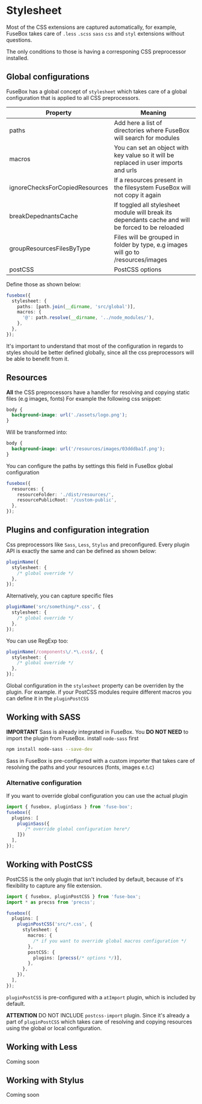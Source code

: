 # Stylesheet

Most of the CSS extensions are captured automatically, for example, FuseBox takes care of `.less` `.scss` `sass` `css`
and `styl` extensions without questions.

The only conditions to those is having a corresponing CSS preprocessor installed.

## Global configurations

FuseBox has a global concept of `stylesheet` which takes care of a global configuration that is applied to all CSS
preprocessors.

| Property                       | Meaning                                                                                            |
| ------------------------------ | -------------------------------------------------------------------------------------------------- |
| paths                          | Add here a list of directories where FuseBox will search for modules                               |
| macros                         | You can set an object with key value so it will be replaced in user imports and urls               |
| ignoreChecksForCopiedResources | If a resources present in the filesystem FuseBox will not copy it again                            |
| breakDepednantsCache           | If toggled all stylesheet module will break its dependants cache and will be forced to be reloaded |
| groupResourcesFilesByType      | Files will be grouped in folder by type, e.g images will go to /resources/images                   |
| postCSS                        | PostCSS options                                                                                    |

Define those as shown below:

```ts
fusebox({
  stylesheet: {
    paths: [path.join(__dirname, 'src/global')],
    macros: {
      '@': path.resolve(__dirname, '../node_modules/'),
    },
  },
});
```

It's important to understand that most of the configuration in regards to styles should be better defined globally,
since all the css preprocessors will be able to benefit from it.

## Resources

**All** the CSS preprocessors have a handler for resolving and copying static files (e.g images, fonts) For example the
following css snippet:

```css
body {
  background-image: url('./assets/logo.png');
}
```

Will be transformed into:

```css
body {
  background-image: url('/resources/images/03dddba1f.png');
}
```

You can configure the paths by settings this field in FuseBox global configuration

```ts
fusebox({
  resources: {
    resourceFolder: './dist/resources/',
    resourcePublicRoot: '/custom-public',
  },
});
```

## Plugins and configuration integration

Css preprocessors like `Sass`, `Less`, `Stylus` and preconfigured. Every plugin API is exactly the same and can be
defined as shown below:

```ts
pluginName({
  stylesheet: {
    /* global override */
  },
});
```

Alternatively, you can capture specific files

```ts
pluginName('src/something/*.css', {
  stylesheet: {
    /* global override */
  },
});
```

You can use RegExp too:

```ts
pluginName(/components\/.*\.css$/, {
  stylesheet: {
    /* global override */
  },
});
```

Global configuration in the `stylesheet` property can be overriden by the plugin. For example. if your PostCSS modules
require different macros you can define it in the `pluginPostCSS`

## Working with SASS

**IMPORTANT** Sass is already integrated in FuseBox. You **DO NOT NEED** to import the plugin from FuseBox. install
`node-sass` first

```bash
npm install node-sass --save-dev
```

Sass in FuseBox is pre-configured with a custom importer that takes care of resolving the paths and your resources
(fonts, images e.t.c)

### Alternative configuration

If you want to override global configuration you can use the actual plugin

```ts
import { fusebox, pluginSass } from 'fuse-box';
fusebox({
  plugins: [
    pluginSass({
       /* override global configuration here*/
    ]})
  ],
});
```

## Working with PostCSS

PostCSS is the only plugin that isn't included by default, because of it's flexibility to capture any file extension.

```ts
import { fusebox, pluginPostCSS } from 'fuse-box';
import * as precss from 'precss';

fusebox({
  plugins: [
    pluginPostCSS('src/*.css', {
      stylesheet: {
        macros: {
          /* if you want to override global macros configuration */
        },
        postCSS: {
          plugins: [precss(/* options */)],
        },
      },
    }),
  ],
});
```

`pluginPostCSS` is pre-configured with a `atImport` plugin, which is included by default.

**ATTENTION** DO NOT INCLUDE `postcss-import` plugin. Since it's already a part of `pluginPostCSS` which takes care of
resolving and copying resources using the global or local configuration.

## Working with Less

Coming soon

## Working with Stylus

Coming soon
